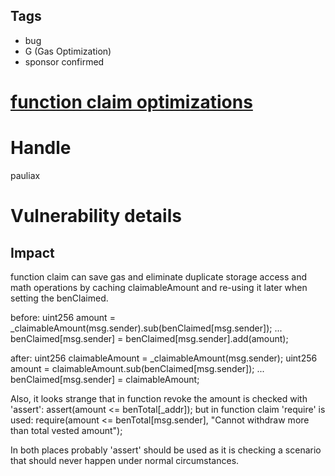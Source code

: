## Tags

- bug
- G (Gas Optimization)
- sponsor confirmed

# [function claim optimizations](https://github.com/code-423n4/2021-11-bootfinance-findings/issues/283) 

# Handle

pauliax


# Vulnerability details

## Impact
function claim can save gas and eliminate duplicate storage access and math operations by caching claimableAmount and re-using it later when setting the benClaimed. 

before:
  uint256 amount = _claimableAmount(msg.sender).sub(benClaimed[msg.sender]);
  ...
  benClaimed[msg.sender] = benClaimed[msg.sender].add(amount);

after:
  uint256 claimableAmount = _claimableAmount(msg.sender);
  uint256 amount = claimableAmount.sub(benClaimed[msg.sender]);
  ...
  benClaimed[msg.sender] = claimableAmount;

Also, it looks strange that in function revoke the amount is checked with 'assert':
assert(amount <= benTotal[_addr]);
but in function claim 'require' is used:
require(amount <= benTotal[msg.sender], "Cannot withdraw more than total vested amount");

In both places probably 'assert' should be used as it is checking a scenario that should never happen under normal circumstances.


